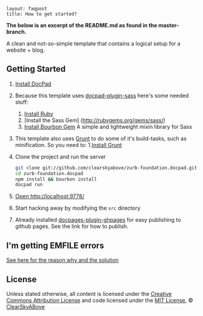 ```
layout: faqpost
title: How to get started?
```
**The below is an excerpt of the README.md as found in the master-branch.**

A clean and not-so-simple template that contains a logical setup for a website + blog.

## Getting Started

1. [Install DocPad](https://github.com/bevry/docpad)

2. Because this template uses [docpad-plugin-sass](https://github.com/docpad/docpad-plugin-sass) here's some needed stuff:
    1. [Install Ruby](http://www.ruby-lang.org/en/downloads/)
    2. [Install the Sass Gem] (http://rubygems.org/gems/sass/)
    3. [Install Bourbon Gem](http://bourbon.io/)  A simple and lightweight mixin library for Sass

3. This template also uses [Grunt](http://gruntjs.com/) to do some of it's build-tasks, such as minification. So you need to:
    1.[Install Grunt](http://gruntjs.com/getting-started)

4. Clone the project and run the server

    ``` bash
    git clone git://github.com/clearskyabove/zurb-foundation.docpad.git
    cd zurb-foundation.docpad
    npm install && bourbon install
    docpad run
    ```

5. [Open http://localhost:9778/](http://localhost:9778/)

6. Start hacking away by modifying the `src` directory

7. Already installed [docpages-plugin-ghpages](https://github.com/docpad/docpad-plugin-ghpages) for easy publishing to github pages. See the link for how to publish. 


## I'm getting EMFILE errors

[See here for the reason why and the solution](http://docpad.org/docs/troubleshoot#i-m-getting-emfile-too-many-open-files)

## License

Unless stated otherwise, all content is licensed under the [Creative Commons Attribution License](http://creativecommons.org/licenses/by/3.0/) and code licensed under the [MIT License](http://creativecommons.org/licenses/MIT/), © [ClearSkyABove](http://clearskyabove.com)

